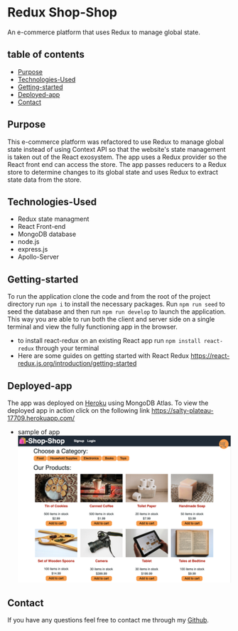 # Redux Shop-Shop
An e-commerce platform that uses Redux to manage global state.

## table of contents 
- [Purpose](#purpose)
- [Technologies-Used](#Technologies-Used)
- [Getting-started](#Getting-started)
- [Deployed-app](#deployed-app)
- [Contact](#Contact)

## Purpose 
This e-commerce platform was refactored to use Redux to manage global state instead of using Context API so that the website's state management is taken out of the React exosystem. The app uses a Redux provider so the React front end can access the store. The app passes reducers to a Redux store to determine changes to its global state and uses Redux to extract state data from the store. 

## Technologies-Used
- Redux state managment 
- React Front-end
- MongoDB database
- node.js
- express.js
- Apollo-Server


## Getting-started
To run the application clone the code and from the root of the project directory run `npm i` to install the necessary packages. Run `npm run seed` to seed the database and then run `npm run develop` to launch the application. This way you are able to run both the client and server side on a single terminal and view the fully functioning app in the browser.

- to install react-redux on an existing React app run `npm install react-redux` through your terminal
- Here are some guides on getting started with React Redux https://react-redux.js.org/introduction/getting-started 

## Deployed-app
The app was deployed on [Heroku](https://www.heroku.com) using MongoDB Atlas. To view the deployed app in action click on the following link
https://salty-plateau-17709.herokuapp.com/ 

- sample of app 
![](./client/public/shop-shop.png)

## Contact
If you have any questions feel free to contact me through my [Github](https://github.com/Araceli4690).